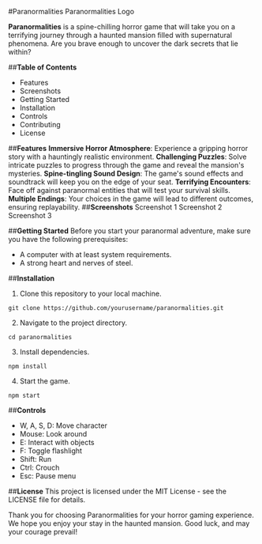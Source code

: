 #Paranormalities
Paranormalities Logo

**Paranormalities** is a spine-chilling horror game that will take you on a terrifying journey through a haunted mansion filled with supernatural phenomena. Are you brave enough to uncover the dark secrets that lie within?

##**Table of Contents**
* Features
* Screenshots
* Getting Started
* Installation
* Controls
* Contributing
* License

##**Features**
**Immersive Horror Atmosphere**: Experience a gripping horror story with a hauntingly realistic environment.
**Challenging Puzzles**: Solve intricate puzzles to progress through the game and reveal the mansion's mysteries.
**Spine-tingling Sound Design**: The game's sound effects and soundtrack will keep you on the edge of your seat.
**Terrifying Encounters**: Face off against paranormal entities that will test your survival skills.
**Multiple Endings**: Your choices in the game will lead to different outcomes, ensuring replayability.
##**Screenshots**
Screenshot 1
Screenshot 2
Screenshot 3

##**Getting Started**
Before you start your paranormal adventure, make sure you have the following prerequisites:

* A computer with at least system requirements.
* A strong heart and nerves of steel.

##**Installation**
1. Clone this repository to your local machine.

```shell
git clone https://github.com/yourusername/paranormalities.git
```
2. Navigate to the project directory.

```shell
cd paranormalities
```
3. Install dependencies.

```shell
npm install
```
4. Start the game.

```shell
npm start
```

##**Controls**
* W, A, S, D: Move character
* Mouse: Look around
* E: Interact with objects
* F: Toggle flashlight
* Shift: Run
* Ctrl: Crouch
* Esc: Pause menu

##**License**
This project is licensed under the MIT License - see the LICENSE file for details.

Thank you for choosing Paranormalities for your horror gaming experience. We hope you enjoy your stay in the haunted mansion. Good luck, and may your courage prevail!
